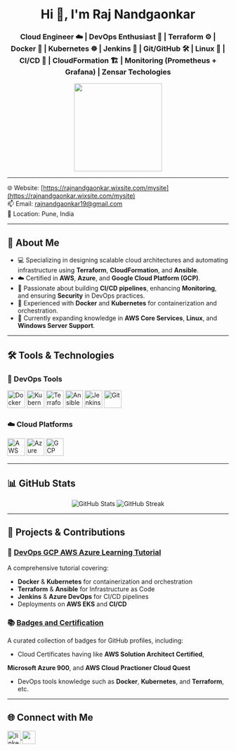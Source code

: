 <h1 align="center">Hi 👋, I'm Raj Nandgaonkar</h1>
<h3 align="center">Cloud Engineer ☁️ | DevOps Enthusiast 🚀 | Terraform ⚙️ | Docker 🐳 | Kubernetes ☸️ | Jenkins 🧪 | Git/GitHub 🛠️  | Linux 🐧 | CI/CD 🔄 | CloudFormation 🏗️ | Monitoring (Prometheus + Grafana) | Zensar Techologies </h3>

<p align="center">
  <img src="https://cdn.hashnode.com/res/hashnode/image/upload/v1682742022796/d2dc42f5-3074-4be7-a40f-a4176dd0b879.gif?w=1600&h=840&fit=crop&crop=entropy&auto=format,compress&gif-q=60&format=webm" width="200"/>
</p>

---

🌐 Website: [https://rajnandgaonkar.wixsite.com/mysite](https://rajnandgaonkar.wixsite.com/mysite)  
📫 Email: [rajnandgaonkar19@gmail.com](mailto:rajnandgaonkar19@gmail.com)  
📍 Location: Pune, India

---

## 🚀 About Me

- 💻 Specializing in designing scalable cloud architectures and automating infrastructure using **Terraform**, **CloudFormation**, and **Ansible**.
- ☁️ Certified in **AWS**, **Azure**, and **Google Cloud Platform (GCP)**.
- 🔧 Passionate about building **CI/CD pipelines**, enhancing **Monitoring**, and ensuring **Security** in DevOps practices.
- 🐳 Experienced with **Docker** and **Kubernetes** for containerization and orchestration.
- 🧠 Currently expanding knowledge in **AWS Core Services**, **Linux**, and **Windows Server Support**.

---

## 🛠️ Tools & Technologies

### 🧰 DevOps Tools

<p align="left">
  <img src="https://cdn.jsdelivr.net/gh/devicons/devicon/icons/docker/docker-original.svg" width="40" height="40" alt="Docker"/>
  <img src="https://cdn.jsdelivr.net/gh/devicons/devicon/icons/kubernetes/kubernetes-plain.svg" width="40" height="40" alt="Kubernetes"/>
  <img src="https://www.vectorlogo.zone/logos/terraformio/terraformio-icon.svg" width="40" height="40" alt="Terraform"/>
  <img src="https://www.vectorlogo.zone/logos/ansible/ansible-icon.svg" width="40" height="40" alt="Ansible"/>
  <img src="https://www.vectorlogo.zone/logos/jenkins/jenkins-icon.svg" width="40" height="40" alt="Jenkins"/>
  <img src="https://cdn.jsdelivr.net/gh/devicons/devicon/icons/git/git-original.svg" width="40" height="40" alt="Git"/>
</p>

### ☁️ Cloud Platforms

<p align="left">
  <img src="https://www.vectorlogo.zone/logos/amazon_aws/amazon_aws-icon.svg" width="40" height="40" alt="AWS"/>
  <img src="https://www.vectorlogo.zone/logos/microsoft_azure/microsoft_azure-icon.svg" width="40" height="40" alt="Azure"/>
  <img src="https://www.vectorlogo.zone/logos/google_cloud/google_cloud-icon.svg" width="40" height="40" alt="GCP"/>
</p>

---

## 📊 GitHub Stats

<p align="center">
  <img src="https://github-readme-stats.vercel.app/api?username=rajnandgaonkar&show_icons=true&theme=tokyonight" alt="GitHub Stats"/>
  <img src="https://github-readme-streak-stats.herokuapp.com/?user=rajnandgaonkar&theme=tokyonight" alt="GitHub Streak"/>
</p>

---

## 📌 Projects & Contributions

### 🔧 [DevOps GCP AWS Azure Learning Tutorial](https://github.com/rathoddt/devops-gcp-aws-azure)

A comprehensive tutorial covering:

- **Docker** & **Kubernetes** for containerization and orchestration
- **Terraform** & **Ansible** for Infrastructure as Code
- **Jenkins** & **Azure DevOps** for CI/CD pipelines
- Deployments on **AWS EKS** and **CI/CD**

### 📚 [Badges and Certification](https://github.com/VishwaGauravIn/pretty-readme-badges)

A curated collection of badges for GitHub profiles, including:

- Cloud Certificates having like **AWS Solution Architect Certified**, 

**Microsoft Azure 900**, and **AWS Cloud Practioner Cloud Quest**
- DevOps tools knowledge such as **Docker**, **Kubernetes**, and **Terraform**,  etc.

---

## 🌐 Connect with Me

<p align="left">
  <a href="https://www.linkedin.com/in/raj-nandgaonkar1211/" target="blank">
    <img align="center" src="https://cdn.jsdelivr.net/gh/devicons/devicon/icons/linkedin/linkedin-original.svg" alt="linkedin" height="30" width="30" />
  </a>
  <a href="https://rajnandgaonkar.wixsite.com/mysite" target="blank">
    <img align="center" src="https://img.icons8.com/ios-filled/50/000000/domain.png" height="30" width="30" />
  </a>
</p>

